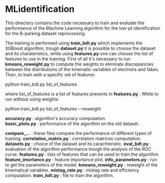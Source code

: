 # MLidentification

This directory contains the code necessary to train and evaluate the performance of the Machine Learning algorithm for the low-pt identification for the B-parking dataset reprocessing.

The training is performed using **train_bdt.py** which implements the XGBoost algorithm, trough **dataset.py** it is possible to choose the dataset and its charateristics, while using **features.py** one can choose the list of features to use in the training. First of all it's necessary to run **kmeans_reweight.py** to compute the weights to eliminate discrepancies between the distributions of the kinematic variables of electrons and fakes. Then, to train with a specific set of features:

python train_bdt.py list_of_features

where list_of_features is a list of features presents in **features.py** .
While to run without using weights:

python train_bdt.py list_of_features --noweight

**accuracy.py** : algorithm's accuracy computation.<br/>
**basic_plots.py** : performance of the algorithm on the old dataset.

**compare_...** : these files compare the performance of different types of training.
**correlation_matrix.py** : correlation matrices computation.
**datasets.py** : choice of the dataset and its carachteristic.
**eval_bdt.py** : evaluation of the algorithm performance trough the analysis of the ROC curve.
**features.py** : lists of features that can be used to train the algorithm.
**feature_imortance.py** : feature importance plot.
**info_parameters.py** : run to get the parameters of the model.
**kmeans_reweight.py** : reweight of the kinematical variables.
**mistag_rate.py** : mistag rate and efficiency computation.
**train_bdt.py** : file to train the algorithm.
